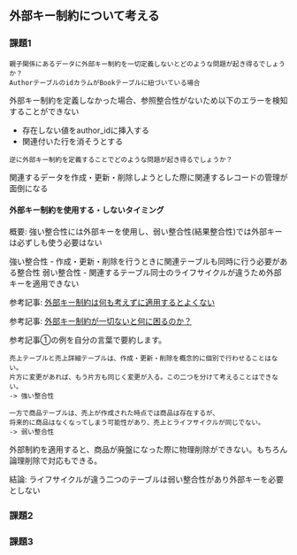 ## 外部キー制約について考える

### 課題1

```
親子関係にあるデータに外部キー制約を一切定義しないとどのような問題が起き得るでしょうか？
AuthorテーブルのidカラムがBookテーブルに紐づいている場合
```
外部キー制約を定義しなかった場合、参照整合性がないため以下のエラーを検知することができない
- 存在しない値をauthor_idに挿入する
- 関連付いた行を消そうとする

```
逆に外部キー制約を定義することでどのような問題が起き得るでしょうか？
```
関連するデータを作成・更新・削除しようとした際に関連するレコードの管理が面倒になる

#### 外部キー制約を使用する・しないタイミング
概要: 強い整合性には外部キーを使用し、弱い整合性(結果整合性)では外部キーは必ずしも使う必要はない


強い整合性 - 作成・更新・削除を行うときに関連テーブルも同時に行う必要がある整合性
弱い整合性 - 関連するテーブル同士のライフサイクルが違うため外部キーを適用できない

参考記事: [外部キー制約は何も考えずに適用するとよくない](https://blog.j5ik2o.me/entry/2020/06/16/105311)

参考記事: [外部キー制約が一切ないと何に困るのか？](https://zenn.dev/praha/articles/2667cbb1ab7233?redirected=1)

参考記事①の例を自分の言葉で要約します。
```
売上テーブルと売上詳細テーブルは、作成・更新・削除を概念的に個別で行わせることはない。
片方に変更があれば、もう片方も同じく変更が入る。この二つを分けて考えることはできない。
-> 強い整合性

一方で商品テーブルは、売上が作成された時点では商品は存在するが、
将来的に商品はなくなってしまう可能性があり、売上とライフサイクルが同じでない。
-> 弱い整合性
```
外部制約を適用すると、商品が廃盤になった際に物理削除ができない。もちろん論理削除で対応もできる。

結論: ライフサイクルが違う二つのテーブルは弱い整合性があり外部キーを必要としない

### 課題2



### 課題3

